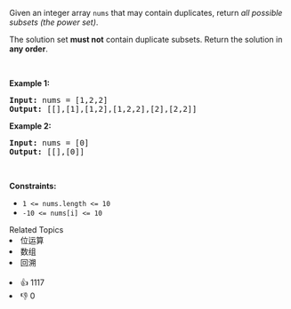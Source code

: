 <p>Given an integer array <code>nums</code> that may contain duplicates, return <em>all possible</em> <span data-keyword="subset"><em>subsets</em></span><em> (the power set)</em>.</p>

<p>The solution set <strong>must not</strong> contain duplicate subsets. Return the solution in <strong>any order</strong>.</p>

<p>&nbsp;</p> 
<p><strong class="example">Example 1:</strong></p> 
<pre><strong>Input:</strong> nums = [1,2,2]
<strong>Output:</strong> [[],[1],[1,2],[1,2,2],[2],[2,2]]
</pre>
<p><strong class="example">Example 2:</strong></p> 
<pre><strong>Input:</strong> nums = [0]
<strong>Output:</strong> [[],[0]]
</pre> 
<p>&nbsp;</p> 
<p><strong>Constraints:</strong></p>

<ul> 
 <li><code>1 &lt;= nums.length &lt;= 10</code></li> 
 <li><code>-10 &lt;= nums[i] &lt;= 10</code></li> 
</ul>

<div><div>Related Topics</div><div><li>位运算</li><li>数组</li><li>回溯</li></div></div><br><div><li>👍 1117</li><li>👎 0</li></div>